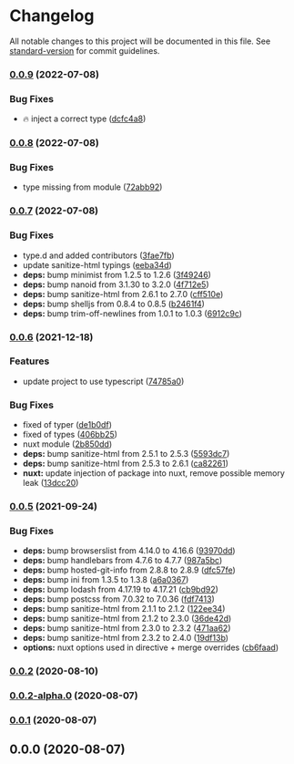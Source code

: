 # Changelog

All notable changes to this project will be documented in this file. See [standard-version](https://github.com/conventional-changelog/standard-version) for commit guidelines.

### [0.0.9](https://github.com/chantouchsek/v-sanitize/compare/v0.0.8...v0.0.9) (2022-07-08)


### Bug Fixes

* :fire: inject a correct type ([dcfc4a8](https://github.com/chantouchsek/v-sanitize/commit/dcfc4a807bd2da364f2a7ba15ed34a746c43a391))

### [0.0.8](https://github.com/chantouchsek/v-sanitize/compare/v0.0.7...v0.0.8) (2022-07-08)


### Bug Fixes

* type missing from module ([72abb92](https://github.com/chantouchsek/v-sanitize/commit/72abb92370e1d006b17d605b8b0b90c9cea35dc1))

### [0.0.7](https://github.com/chantouchsek/v-sanitize/compare/v0.0.6...v0.0.7) (2022-07-08)


### Bug Fixes

* type.d and added contributors ([3fae7fb](https://github.com/chantouchsek/v-sanitize/commit/3fae7fba26102ab040c649415157e3fa891fbef0))
* update sanitize-html typings ([eeba34d](https://github.com/chantouchsek/v-sanitize/commit/eeba34d46d19b8a0594fe2e1ccd4ed6012f8b8c7))
* **deps:** bump minimist from 1.2.5 to 1.2.6 ([3f49246](https://github.com/chantouchsek/v-sanitize/commit/3f49246d007e135a9bf19bf263b8d117da557f3a))
* **deps:** bump nanoid from 3.1.30 to 3.2.0 ([4f712e5](https://github.com/chantouchsek/v-sanitize/commit/4f712e5648bb1cdaa9f861e8409180af4f210c4e))
* **deps:** bump sanitize-html from 2.6.1 to 2.7.0 ([cff510e](https://github.com/chantouchsek/v-sanitize/commit/cff510e7c5365e2806fee84d683706056da338c2))
* **deps:** bump shelljs from 0.8.4 to 0.8.5 ([b2461f4](https://github.com/chantouchsek/v-sanitize/commit/b2461f4168c8cb1520e356c686f163324b6a63c6))
* **deps:** bump trim-off-newlines from 1.0.1 to 1.0.3 ([6912c9c](https://github.com/chantouchsek/v-sanitize/commit/6912c9c72e096c054e56d1c32fb3842a743bd4c4))

### [0.0.6](https://github.com/chantouchsek/v-sanitize/compare/v0.0.5...v0.0.6) (2021-12-18)


### Features

* update project to use typescript ([74785a0](https://github.com/chantouchsek/v-sanitize/commit/74785a0b235b8f750cfe0f6f03338a040518a26a))


### Bug Fixes

* fixed of typer ([de1b0df](https://github.com/chantouchsek/v-sanitize/commit/de1b0dfffd1184b020a88e5a496356623197520c))
* fixed of types ([406bb25](https://github.com/chantouchsek/v-sanitize/commit/406bb25687948aa29efe86f3fc8ea4ea96d7cb38))
* nuxt module ([2b850dd](https://github.com/chantouchsek/v-sanitize/commit/2b850dd00fbee730e6edf28ca9ecee854e91e9e5))
* **deps:** bump sanitize-html from 2.5.1 to 2.5.3 ([5593dc7](https://github.com/chantouchsek/v-sanitize/commit/5593dc72d643d40618602d0cfaaef5eb05f1e9d9))
* **deps:** bump sanitize-html from 2.5.3 to 2.6.1 ([ca82261](https://github.com/chantouchsek/v-sanitize/commit/ca8226161b9de7ef8f673de84fff195f480bc68a))
* **nuxt:** update injection of package into nuxt, remove possible memory leak ([13dcc20](https://github.com/chantouchsek/v-sanitize/commit/13dcc2027299d1dd1e1e84ca59112ba881951867))

### [0.0.5](https://github.com/chantouchsek/v-sanitize/compare/v0.0.6...v0.0.5) (2021-09-24)

### Bug Fixes

* **deps:** bump browserslist from 4.14.0 to 4.16.6 ([93970dd](https://github.com/chantouchsek/v-sanitize/commit/93970ddc068c928ddb16aed1ce51f97a5d5e5473))
* **deps:** bump handlebars from 4.7.6 to 4.7.7 ([987a5bc](https://github.com/chantouchsek/v-sanitize/commit/987a5bca4c2b7d0c16c62290fcc60cdd2f51fc25))
* **deps:** bump hosted-git-info from 2.8.8 to 2.8.9 ([dfc57fe](https://github.com/chantouchsek/v-sanitize/commit/dfc57fe7a1afdc7de1532e0aa14f376999c8dd2d))
* **deps:** bump ini from 1.3.5 to 1.3.8 ([a6a0367](https://github.com/chantouchsek/v-sanitize/commit/a6a0367609853beadc9e972b845734eb87c6019e))
* **deps:** bump lodash from 4.17.19 to 4.17.21 ([cb9bd92](https://github.com/chantouchsek/v-sanitize/commit/cb9bd9284518eed952fafa807a55bccc486b4fbc))
* **deps:** bump postcss from 7.0.32 to 7.0.36 ([fdf7413](https://github.com/chantouchsek/v-sanitize/commit/fdf7413c04290a97c43773064653d4fdc917a4c0))
* **deps:** bump sanitize-html from 2.1.1 to 2.1.2 ([122ee34](https://github.com/chantouchsek/v-sanitize/commit/122ee34725cfad8ffc9567697554b0ab4211fb43))
* **deps:** bump sanitize-html from 2.1.2 to 2.3.0 ([36de42d](https://github.com/chantouchsek/v-sanitize/commit/36de42d73c3b1e9869adfe1abe93c92347966e1c))
* **deps:** bump sanitize-html from 2.3.0 to 2.3.2 ([471aa62](https://github.com/chantouchsek/v-sanitize/commit/471aa6284312915ff48de0ba0d57bb8dcaf32233))
* **deps:** bump sanitize-html from 2.3.2 to 2.4.0 ([19df13b](https://github.com/chantouchsek/v-sanitize/commit/19df13b117aa2c9757fec17041902f3bcd22331f))
* **options:** nuxt options used in directive + merge overrides ([cb6faad](https://github.com/chantouchsek/v-sanitize/commit/cb6faad404a9e47cbf4f65b595448b9f4e67d1dc))

### [0.0.2](https://github.com/Chantouch/v-sanitize/compare/v0.1.0...v0.0.2) (2020-08-10)

### [0.0.2-alpha.0](https://github.com/Chantouch/v-sanitize/compare/v0.0.1...v0.0.2-alpha.0) (2020-08-07)

### [0.0.1](https://github.com/Chantouch/v-sanitize/compare/v0.0.0...v0.0.1) (2020-08-07)

## 0.0.0 (2020-08-07)
